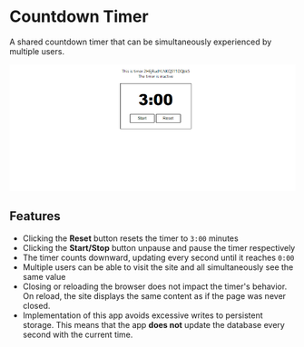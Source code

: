 # Countdown Timer  

A shared countdown timer that can be simultaneously experienced by multiple users.  

![App Screenshot](./public/screenshot.png)

## Features

- Clicking the **Reset** button resets the timer to `3:00` minutes
- Clicking the **Start/Stop** button unpause and pause the timer respectively
- The timer counts downward, updating every second until it reaches `0:00`
- Multiple users can be able to visit the site and all simultaneously see the same value
- Closing or reloading the browser does not impact the timer's behavior. On reload, the site displays the same content as if the page was never closed.
- Implementation of this app avoids excessive writes to persistent storage. This means that the app **does not** update the database every second with the current time.
